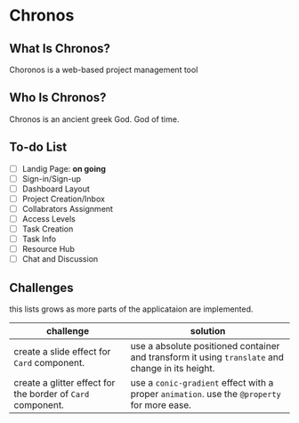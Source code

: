 # Chronos

## What Is Chronos?

Choronos is a web-based project management tool

## Who Is Chronos?

Chronos is an ancient greek God. God of time.

## To-do List
- [ ] Landig Page: **on going**
- [ ] Sign-in/Sign-up
- [ ] Dashboard Layout
- [ ] Project Creation/Inbox
- [ ] Collabrators Assignment
- [ ] Access Levels
- [ ] Task Creation
- [ ] Task Info
- [ ] Resource Hub
- [ ] Chat and Discussion

## Challenges
this lists grows as more parts of the applicataion are implemented.
  
|   **challenge** | **solution** |
|-------------|----------|
| create a slide effect for `Card` component. | use a absolute positioned container and transform it using `translate` and change in its height. |
| create a glitter effect for the border of `Card` component. | use a `conic-gradient` effect with a proper `animation`. use the `@property` for more ease. |
